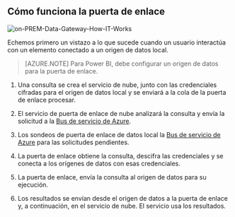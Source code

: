 ## Cómo funciona la puerta de enlace 

![on-PREM-Data-Gateway-How-IT-Works](./media/gateway-onprem-how-it-works-include/on-prem-data-gateway-how-it-works.png)

Echemos primero un vistazo a lo que sucede cuando un usuario interactúa con un elemento conectado a un origen de datos local. 

> [AZURE.NOTE] Para Power BI, debe configurar un origen de datos para la puerta de enlace.

1.  Una consulta se crea el servicio de nube, junto con las credenciales cifradas para el origen de datos local y se enviará a la cola de la puerta de enlace procesar.

2.  El servicio de puerta de enlace de nube analizará la consulta y envía la solicitud a la [Bus de servicio de Azure](https://azure.microsoft.com/documentation/services/service-bus/).

3.  Los sondeos de puerta de enlace de datos local la [Bus de servicio de Azure](https://azure.microsoft.com/documentation/services/service-bus/) para las solicitudes pendientes.

4.  La puerta de enlace obtiene la consulta, descifra las credenciales y se conecta a los orígenes de datos con esas credenciales.

5.  La puerta de enlace, envía la consulta al origen de datos para su ejecución.

6.  Los resultados se envían desde el origen de datos a la puerta de enlace y, a continuación, en el servicio de nube. El servicio usa los resultados.